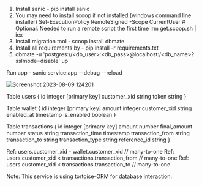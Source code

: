 1. Install sanic - pip install sanic
2. You may need to install scoop if not installed (windows command line installer)
   Set-ExecutionPolicy RemoteSigned -Scope CurrentUser # Optional: Needed to run a remote script the first time
   irm get.scoop.sh | iex
3. Install migration tool - scoop install dbmate 
4. Install all requirements by - pip install -r requirements.txt
5. dbmate -u 'postgres://<db_user>:<db_pass>@localhost:<port>/<db_name>?sslmode=disable' up


Run app - sanic service:app --debug --reload

![Screenshot 2023-08-09 124201](https://github.com/TechLead-War/wallet/assets/53389091/39073c4b-4565-42ad-95ff-102f91cd2b39)


Table users {
  id integer [primary key]
  customer_xid string
  token string 
}

Table wallet {
  id integer [primary key]
  amount integer
  customer_xid string
  enabled_at timestamp
  is_enabled boolean
}

Table transactions {
  id integer [primary key]
  amount number
  final_amount number
  status string
  transaction_time timestamp
  transaction_from string
  transaction_to string
  transaction_type string
  reference_id string
}

Ref: users.customer_xid - wallet.customer_xid // many-to-one
Ref: users.customer_xid < transactions.transaction_from // many-to-one
Ref: users.customer_xid < transactions.transaction_to // many-to-one 


Note: This service is using tortoise-ORM for database interaction.
